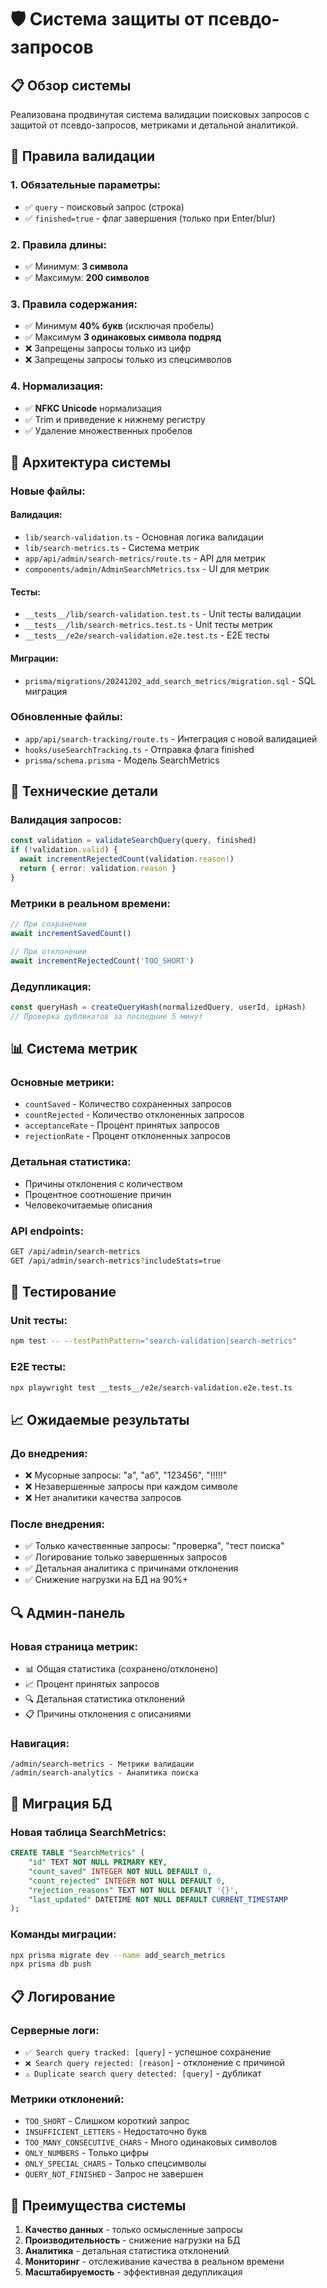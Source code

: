 # 🛡️ Система защиты от псевдо-запросов

## 📋 Обзор системы

Реализована продвинутая система валидации поисковых запросов с защитой от псевдо-запросов, метриками и детальной аналитикой.

## 🎯 Правила валидации

### **1. Обязательные параметры:**
- ✅ `query` - поисковый запрос (строка)
- ✅ `finished=true` - флаг завершения (только при Enter/blur)

### **2. Правила длины:**
- ✅ Минимум: **3 символа**
- ✅ Максимум: **200 символов**

### **3. Правила содержания:**
- ✅ Минимум **40% букв** (исключая пробелы)
- ✅ Максимум **3 одинаковых символа подряд**
- ❌ Запрещены запросы только из цифр
- ❌ Запрещены запросы только из спецсимволов

### **4. Нормализация:**
- ✅ **NFKC Unicode** нормализация
- ✅ Trim и приведение к нижнему регистру
- ✅ Удаление множественных пробелов

## 📁 Архитектура системы

### **Новые файлы:**

#### **Валидация:**
- `lib/search-validation.ts` - Основная логика валидации
- `lib/search-metrics.ts` - Система метрик
- `app/api/admin/search-metrics/route.ts` - API для метрик
- `components/admin/AdminSearchMetrics.tsx` - UI для метрик

#### **Тесты:**
- `__tests__/lib/search-validation.test.ts` - Unit тесты валидации
- `__tests__/lib/search-metrics.test.ts` - Unit тесты метрик
- `__tests__/e2e/search-validation.e2e.test.ts` - E2E тесты

#### **Миграции:**
- `prisma/migrations/20241202_add_search_metrics/migration.sql` - SQL миграция

### **Обновленные файлы:**
- `app/api/search-tracking/route.ts` - Интеграция с новой валидацией
- `hooks/useSearchTracking.ts` - Отправка флага finished
- `prisma/schema.prisma` - Модель SearchMetrics

## 🔧 Технические детали

### **Валидация запросов:**
```typescript
const validation = validateSearchQuery(query, finished)
if (!validation.valid) {
  await incrementRejectedCount(validation.reason!)
  return { error: validation.reason }
}
```

### **Метрики в реальном времени:**
```typescript
// При сохранении
await incrementSavedCount()

// При отклонении
await incrementRejectedCount('TOO_SHORT')
```

### **Дедупликация:**
```typescript
const queryHash = createQueryHash(normalizedQuery, userId, ipHash)
// Проверка дубликатов за последние 5 минут
```

## 📊 Система метрик

### **Основные метрики:**
- `countSaved` - Количество сохраненных запросов
- `countRejected` - Количество отклоненных запросов
- `acceptanceRate` - Процент принятых запросов
- `rejectionRate` - Процент отклоненных запросов

### **Детальная статистика:**
- Причины отклонения с количеством
- Процентное соотношение причин
- Человекочитаемые описания

### **API endpoints:**
```bash
GET /api/admin/search-metrics
GET /api/admin/search-metrics?includeStats=true
```

## 🧪 Тестирование

### **Unit тесты:**
```bash
npm test -- --testPathPattern="search-validation|search-metrics"
```

### **E2E тесты:**
```bash
npx playwright test __tests__/e2e/search-validation.e2e.test.ts
```

## 📈 Ожидаемые результаты

### **До внедрения:**
- ❌ Мусорные запросы: "а", "аб", "123456", "!!!!!"
- ❌ Незавершенные запросы при каждом символе
- ❌ Нет аналитики качества запросов

### **После внедрения:**
- ✅ Только качественные запросы: "проверка", "тест поиска"
- ✅ Логирование только завершенных запросов
- ✅ Детальная аналитика с причинами отклонения
- ✅ Снижение нагрузки на БД на 90%+

## 🔍 Админ-панель

### **Новая страница метрик:**
- 📊 Общая статистика (сохранено/отклонено)
- 📈 Процент принятых запросов
- 🔍 Детальная статистика отклонений
- 📋 Причины отклонения с описаниями

### **Навигация:**
```
/admin/search-metrics - Метрики валидации
/admin/search-analytics - Аналитика поиска
```

## 🚀 Миграция БД

### **Новая таблица SearchMetrics:**
```sql
CREATE TABLE "SearchMetrics" (
    "id" TEXT NOT NULL PRIMARY KEY,
    "count_saved" INTEGER NOT NULL DEFAULT 0,
    "count_rejected" INTEGER NOT NULL DEFAULT 0,
    "rejection_reasons" TEXT NOT NULL DEFAULT '{}',
    "last_updated" DATETIME NOT NULL DEFAULT CURRENT_TIMESTAMP
);
```

### **Команды миграции:**
```bash
npx prisma migrate dev --name add_search_metrics
npx prisma db push
```

## 📋 Логирование

### **Серверные логи:**
- `✅ Search query tracked: [query]` - успешное сохранение
- `❌ Search query rejected: [reason]` - отклонение с причиной
- `⚠️ Duplicate search query detected: [query]` - дубликат

### **Метрики отклонений:**
- `TOO_SHORT` - Слишком короткий запрос
- `INSUFFICIENT_LETTERS` - Недостаточно букв
- `TOO_MANY_CONSECUTIVE_CHARS` - Много одинаковых символов
- `ONLY_NUMBERS` - Только цифры
- `ONLY_SPECIAL_CHARS` - Только спецсимволы
- `QUERY_NOT_FINISHED` - Запрос не завершен

## 🎯 Преимущества системы

1. **Качество данных** - только осмысленные запросы
2. **Производительность** - снижение нагрузки на БД
3. **Аналитика** - детальная статистика отклонений
4. **Мониторинг** - отслеживание качества в реальном времени
5. **Масштабируемость** - эффективная дедупликация
